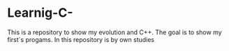 # Learnig-C-
This is a repository to show my evolution and C++. The goal is to show my first´s progams. In this repository is by own studies
